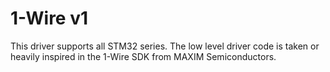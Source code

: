 # 1-Wire v1

This driver supports all STM32 series.
The low level driver code is taken or heavily inspired in the 1-Wire SDK from MAXIM Semiconductors.
